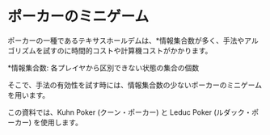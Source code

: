 # ポーカーのミニゲーム

ポーカーの一種であるテキサスホールデムは、\*情報集合数が多く、手法やアルゴリズムを試すのに時間的コストや計算機コストがかかります。

\*情報集合数: 各プレイヤから区別できない状態の集合の個数

そこで、手法の有効性を試す時には、情報集合数の少ないポーカーのミニゲームを用います。

この資料では、Kuhn Poker (クーン・ポーカー) と Leduc Poker (ルダック・ポーカー) を使用します。
